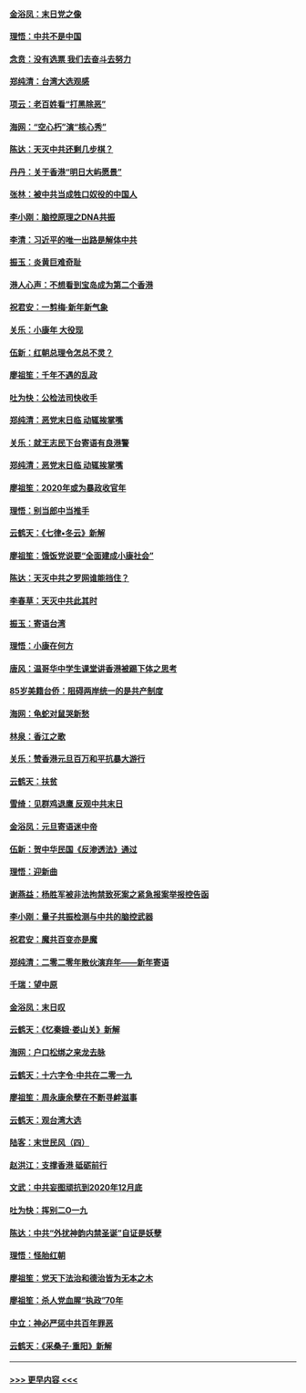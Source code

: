 #### [金浴凤：末日党之像](../pages/nsc993/n11787475.md?t=01122222) 
#### [理悟：中共不是中国](../pages/nsc993/n11787463.md?t=01122222) 
#### [念贲：没有选票  我们去奋斗去努力](../pages/nsc993/n11787398.md?t=01122222) 
#### [郑纯清：台湾大选观感](../pages/nsc993/n11786210.md?t=01122222) 
#### [项云：老百姓看“打黑除恶”](../pages/nsc993/n11785398.md?t=01122222) 
#### [海网：“空心朽”演“核心秀”](../pages/nsc993/n11783874.md?t=01122222) 
#### [陈达：天灭中共还剩几步棋？](../pages/nsc993/n11783719.md?t=01122222) 
#### [丹丹：关于香港“明日大屿愿景”](../pages/nsc993/n11783273.md?t=01122222) 
#### [张林：被中共当成牲口奴役的中国人](../pages/nsc993/n11782397.md?t=01122222) 
#### [李小刚：脑控原理之DNA共振](../pages/nsc993/n11780962.md?t=01122222) 
#### [李清：习近平的唯一出路是解体中共](../pages/nsc993/n11780866.md?t=01122222) 
#### [振玉：炎黄巨难奇耻](../pages/nsc993/n11779632.md?t=01122222) 
#### [港人心声：不想看到宝岛成为第二个香港](../pages/nsc993/n11778817.md?t=01122222) 
#### [祝君安：一剪梅‧新年新气象](../pages/nsc993/n11776340.md?t=01122222) 
#### [关乐：小康年 大役现](../pages/nsc993/n11774213.md?t=01122222) 
#### [伍新：红朝总理令怎总不灵？](../pages/nsc993/n11770813.md?t=01122222) 
#### [廖祖笙：千年不遇的乱政](../pages/nsc993/n11770373.md?t=01122222) 
#### [吐为快：公检法司快收手](../pages/nsc993/n11770359.md?t=01122222) 
#### [郑纯清：恶党末日临 动辄挨掌嘴](../pages/nsc993/n11769912.md?t=01122222) 
#### [关乐：就王志民下台寄语有良港警](../pages/nsc993/n11769903.md?t=01122222) 
#### [郑纯清：恶党末日临 动辄挨掌嘴](../pages/nsc993/n11769356.md?t=01122222) 
#### [廖祖笙：2020年或为暴政收官年](../pages/nsc993/n11768216.md?t=01122222) 
#### [理悟：别当郎中当推手](../pages/nsc993/n11768243.md?t=01122222) 
#### [云鹤天：《七律▪冬云》新解](../pages/nsc993/n11768204.md?t=01122222) 
#### [廖祖笙：饿饭党说要“全面建成小康社会”](../pages/nsc993/n11767482.md?t=01122222) 
#### [陈达：天灭中共之罗网谁能挡住？](../pages/nsc993/n11767465.md?t=01122222) 
#### [李春草：天灭中共此其时](../pages/nsc993/n11767452.md?t=01122222) 
#### [振玉：寄语台湾](../pages/nsc993/n11767432.md?t=01122222) 
#### [理悟：小康在何方](../pages/nsc993/n11767394.md?t=01122222) 
#### [唐风：温哥华中学生课堂讲香港被踢下体之思考](../pages/nsc993/n11766848.md?t=01122222) 
#### [85岁美籍台侨：阻碍两岸统一的是共产制度](../pages/nsc993/n11765043.md?t=01122222) 
#### [海网：龟蛇对鼠哭新愁](../pages/nsc993/n11764895.md?t=01122222) 
#### [林泉：香江之歌](../pages/nsc993/n11764415.md?t=01122222) 
#### [关乐：赞香港元旦百万和平抗暴大游行](../pages/nsc993/n11764382.md?t=01122222) 
#### [云鹤天：扶贫](../pages/nsc993/n11764245.md?t=01122222) 
#### [雪绮：见群鸡退鹰  反观中共末日](../pages/nsc993/n11762112.md?t=01122222) 
#### [金浴凤：元旦寄语迷中帝](../pages/nsc993/n11761788.md?t=01122222) 
#### [伍新：贺中华民国《反渗透法》通过](../pages/nsc993/n11761994.md?t=01122222) 
#### [理悟：迎新曲](../pages/nsc993/n11761152.md?t=01122222) 
#### [谢燕益：杨胜军被非法拘禁致死案之紧急报案举报控告函](../pages/nsc993/n11756134.md?t=01122222) 
#### [李小刚：量子共振检测与中共的脑控武器](../pages/nsc993/n11754518.md?t=01122222) 
#### [祝君安：魔共百变亦是魔](../pages/nsc993/n11754469.md?t=01122222) 
#### [郑纯清：二零二零年散伙演弃年——新年寄语](../pages/nsc993/n11754195.md?t=01122222) 
#### [千瑞：望中原](../pages/nsc993/n11754159.md?t=01122222) 
#### [金浴凤：末日叹](../pages/nsc993/n11752359.md?t=01122222) 
#### [云鹤天：《忆秦娥‧娄山关》新解](../pages/nsc993/n11752348.md?t=01122222) 
#### [海网：户口松绑之来龙去脉](../pages/nsc993/n11752328.md?t=01122222) 
#### [云鹤天：十六字令‧中共在二零一九](../pages/nsc993/n11752305.md?t=01122222) 
#### [廖祖笙：周永康余孽在不断寻衅滋事](../pages/nsc993/n11751013.md?t=01122222) 
#### [云鹤天：观台湾大选](../pages/nsc993/n11751007.md?t=01122222) 
#### [陆客：末世民风（四）](../pages/nsc993/n11749203.md?t=01122222) 
#### [赵洪江：支撑香港 砥砺前行](../pages/nsc993/n11748482.md?t=01122222) 
#### [文武：中共妄图顽抗到2020年12月底](../pages/nsc993/n11748446.md?t=01122222) 
#### [吐为快：挥别二O一九](../pages/nsc993/n11748411.md?t=01122222) 
#### [陈达：中共“外扰神韵内禁圣诞”自证是妖孽](../pages/nsc993/n11748226.md?t=01122222) 
#### [理悟：怪胎红朝](../pages/nsc993/n11748206.md?t=01122222) 
#### [廖祖笙：党天下法治和德治皆为无本之木](../pages/nsc993/n11748135.md?t=01122222) 
#### [廖祖笙：杀人党血腥“执政”70年](../pages/nsc993/n11745144.md?t=01122222) 
#### [中立：神必严惩中共百年罪恶](../pages/nsc993/n11744970.md?t=01122222) 
#### [云鹤天：《采桑子‧重阳》新解](../pages/nsc993/n11744948.md?t=01122222) 

----
#### [ >>> 更早内容 <<< ](../indexes/nsc993-earlier.md)
